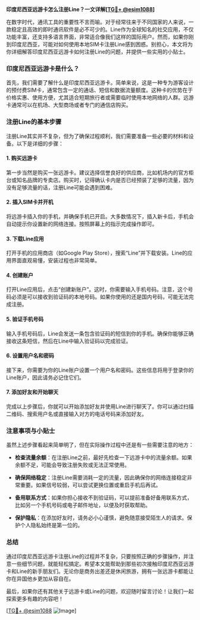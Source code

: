 **印度尼西亚远游卡怎么注册Line？一文详解[[TG💪+ @esim1088](https://t.me/s/esim1088)]**

在数字时代，通讯工具的重要性不言而喻。对于经常往来于不同国家的人来说，一款稳定且高效的即时通讯软件是必不可少的。Line作为全球知名的社交应用，不仅功能丰富，还支持多语言界面，非常适合像我们这样的国际用户。然而，如果你刚到印度尼西亚，可能对如何使用本地SIM卡注册Line感到困惑。别担心，本文将为你详细解答印度尼西亚远游卡如何注册Line的问题，并提供一些实用的小贴士。

### 印度尼西亚远游卡是什么？

首先，我们需要了解什么是印度尼西亚远游卡。简单来说，这是一种专为游客设计的预付费SIM卡，通常包含一定的通话、短信和数据流量额度。这种卡的优势在于价格实惠、使用方便，尤其适合短期旅行者或需要临时使用本地网络的人群。远游卡通常可以在机场、大型商场或者专门的通信店购买。

### 注册Line的基本步骤

注册Line其实并不复杂，但为了确保过程顺利，我们需要准备一些必要的材料和设备。以下是详细的步骤：

#### 1. 购买远游卡

第一步当然是购买一张远游卡。建议选择信誉良好的供应商，比如机场内的官方柜台或知名品牌的专卖店。购买时，记得确认卡内是否已经预装了足够的流量，因为没有足够流量的话，注册Line可能会遇到困难。

#### 2. 插入SIM卡并开机

将远游卡插入你的手机，并确保手机已开启。大多数情况下，插入新卡后，手机会自动提示你设置新的网络连接。按照屏幕上的指示完成操作即可。

#### 3. 下载Line应用

打开手机的应用商店（如Google Play Store），搜索“Line”并下载安装。Line的应用界面直观易懂，安装过程也非常简单。

#### 4. 创建账户

打开Line应用后，点击“创建新账户”。这时，你需要输入手机号码。注意，这个号码必须是可以接收到验证码的本地号码。如果你使用的还是国内号码，可能无法完成注册。

#### 5. 验证手机号码

输入手机号码后，Line会发送一条包含验证码的短信到你的手机。确保你能够正确接收这条短信，然后在Line中输入验证码以完成验证。

#### 6. 设置用户名和密码

接下来，你需要为你的Line账户设置一个用户名和密码。这些信息将用于登录你的Line账户，因此请务必记住它们。

#### 7. 添加好友和开始聊天

完成以上步骤后，你就可以开始添加好友并使用Line进行聊天了。你可以通过扫描二维码、搜索用户名或直接输入对方的电话号码来添加好友。

### 注意事项与小贴士

虽然上述步骤看起来简单明了，但在实际操作过程中还是有一些需要注意的地方：

- **检查流量余额**：在注册Line之前，最好先检查一下远游卡中的流量余额。如果余额不足，可能会导致注册失败或无法正常使用。
  
- **确保网络稳定**：注册Line需要消耗一定的流量，因此确保你的网络连接稳定非常重要。如果信号较弱，可以尝试更换位置或重启手机后再试。

- **备用联系方式**：如果你担心接收不到验证码，可以提前准备好备用联系方式，比如另一个手机号码或电子邮件地址，以便及时获取帮助。

- **保护隐私**：在添加好友时，请务必小心谨慎，避免随意接受陌生人的请求。保护个人隐私始终是第一位的。

### 总结

通过印度尼西亚远游卡注册Line的过程并不复杂，只要按照正确的步骤操作，并注意一些细节问题，就能轻松搞定。希望本文能帮助到那些初次接触印度尼西亚远游卡和Line的新手朋友们。无论你是商务出差还是休闲旅游，拥有一张远游卡都能让你在异国他乡更加从容自在。

最后，如果你还有其他关于远游卡或Line的问题，欢迎随时留言讨论！让我们一起探索更多有趣的内容吧！

[[TG💪+ @esim1088](https://t.me/s/esim1088) ![Image](https://i.postimg.cc/4NQfJmqS/Snipaste-2025-05-13-00-14-12.png)]